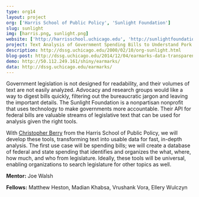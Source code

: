 ```yaml
---
type: org14
layout: project
org: ['Harris School of Public Policy', 'Sunlight Foundation']
slug: sunlight
img: [harris.png, sunlight.png]
website: ['http://harrisschool.uchicago.edu', 'http://sunlightfoundation.com']
project: Text Analysis of Government Spending Bills to Understand Pork Spending
description: http://dssg.uchicago.edu/2000/02/10/org-sunlight.html
blog-post: http://dssg.uchicago.edu/2014/12/04/earmarks-data-transparent-government.html
demo: http://50.112.249.161/shiny/earmarks/
data: http://dssg.uchicago.edu/earmarks/
---
```


<p>Government legislation is not designed for readability, and their volumes of text are not easily analyzed. Advocacy and research groups would like a way to digest bills quickly, filtering out the bureaucratic jargon and leaving the important details. The Sunlight Foundation is a nonpartisan nonprofit that uses technology to make governments more accountable. Their API for federal bills are valuable streams of legislative text that can be used for analysis given the right tools.

<p>With <a href="http://harrisschool.uchicago.edu/directory/faculty/christopher_berry">Christopher Berry</a> from the Harris School of Public Policy, we will develop these tools, transforming text into usable data for fast, in-depth analysis. The first use case will be spending bills; we will create a database of federal and state spending that identifies and organizes the what, where, how much, and who from legislature. Ideally, these tools will be universal, enabling organizations to search legislature for other topics as well.

<p><b>Mentor:</b> Joe Walsh

<p><b>Fellows:</b> Matthew Heston, Madian Khabsa, Vrushank Vora, Ellery Wulczyn
